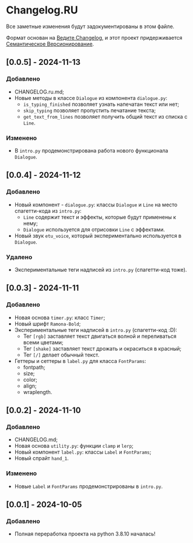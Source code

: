 # Changelog.RU
Все заметные изменения будут задокументированы в этом файле.

Формат основан на [Ведите Changelog](https://keepachangelog.com/ru/1.0.0/),
и этот проект придерживается [Семантическое Версионирование](https://semver.org/lang/ru/spec/v2.0.0.html).

## [0.0.5] - 2024-11-13
### Добавлено
- CHANGELOG.ru.md;
- Новые методы в классе `Dialogue` из компонента `dialogue.py`:
  - `is_typing_finished` позволяет узнать напечатан текст или нет;
  - `skip_typing` позволяет пропустить печатание текста;
  - `get_text_from_lines` позволяет получить общий текст из списка с `Line`.

### Изменено
- В `intro.py` продемонстрирована работа нового функционала `Dialogue`.

## [0.0.4] - 2024-11-12
### Добавлено
- Новый компонент - `dialogue.py`: классы `Dialogue` и `Line` на место спагетти-кода из `intro.py`:
  - `Line` содержит текст и эффекты, которые будут применены к нему;
  - `Dialogue` используется для отрисовки `Line` с эффектами.
- Новый звук `etu_voice`, который экспериментально используется в `Dialogue`.

### Удалено
- Экспериментальные теги надписей из `intro.py` (спагетти-код тоже).

## [0.0.3] - 2024-11-11
### Добавлено
- Новая основа `timer.py`: класс `Timer`;
- Новый шрифт `Ramona-Bold`;
- Экспериментальные теги надписей в `intro.py` (спагетти-код :D):
  - Тег `[rgb]` заставляет текст двигаться волной и переливаться всеми цветами;
  - Тег `[shake]` заставляет текст дрожать и окраситься в красный;
  - Тег `[/]` делает обычный текст.
- Геттеры и сеттеры в `label.py` для класса `FontParams`:
  - fontpath;
  - size;
  - color;
  - align;
  - wraplength.

## [0.0.2] - 2024-11-10
### Добавлено
- CHANGELOG.md;
- Новая основа `utility.py`: функции `clamp` и `lerp`;
- Новый компонент `label.py`: классы `Label` и `FontParams`;
- Новый спрайт `hand_1`.

### Изменено
- Новые `Label` и `FontParams` продемонстрированы в `intro.py`.

## [0.0.1] - 2024-10-05
### Добавлено
- Полная переработка проекта на python 3.8.10 началась!
